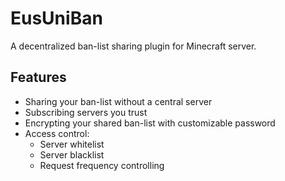 # EusUniBan

A decentralized ban-list sharing plugin for Minecraft server.



## Features

* Sharing your ban-list without a central server
* Subscribing servers you trust
* Encrypting your shared ban-list with customizable password
* Access control:
  * Server whitelist
  * Server blacklist
  * Request frequency controlling

